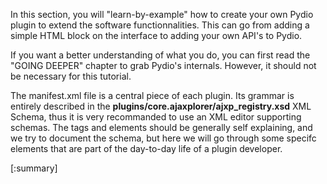 
</div>

In this section, you will "learn-by-example" how to create your own Pydio plugin to extend the software functionnalities. This can go from adding a simple HTML block on the interface to adding your own API's to Pydio. 

If you want a better understanding of what you do, you can first read the "GOING DEEPER" chapter to grab Pydio's internals. However, it should not be necessary for this tutorial.

The manifest.xml file is a central piece of each plugin. Its grammar is entirely described in the **plugins/core.ajaxplorer/ajxp_registry.xsd** XML Schema, thus it is very recommanded to use an XML editor supporting schemas. The tags and elements should be generally self explaining, and we try to document the schema, but here we will go through some specifc elements that are part of the day-to-day life of a plugin developer.

[:summary]